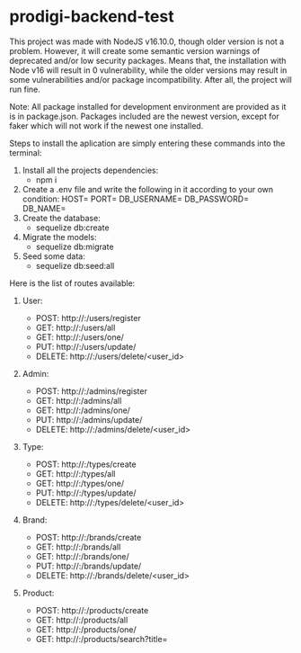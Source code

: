 # prodigi-backend-test

This project was made with NodeJS v16.10.0, though older version is not a problem.
However, it will create some semantic version warnings of deprecated and/or
low security packages. Means that, the installation with Node v16 will 
result in 0 vulnerability, while the older versions may result in some 
vulnerabilities and/or package incompatibility. After all, the project will run fine.

Note: 
All package installed for development environment are provided as it is in 
package.json. Packages included are the newest version, except for faker 
which will not work if the newest one installed.

Steps to install the aplication are simply entering these commands into the terminal:
1. Install all the projects dependencies: 
    - npm i
2. Create a .env file and write the following in it according to your own condition:
    HOST=<local host>
    PORT=<local port>
    DB_USERNAME=<local database username>
    DB_PASSWORD=<local database password>
    DB_NAME=<database name>
2. Create the database: 
    - sequelize db:create
3. Migrate the models: 
    - sequelize db:migrate
4. Seed some data: 
    - sequelize db:seed:all 

Here is the list of routes available: 
1. User:
    - POST: http://<host>:<port>/users/register
    - GET: http://<host>:<port>/users/all
    - GET: http://<host>:<port>/users/one/<id>
    - PUT: http://<host>:<port>/users/update/<id>
    - DELETE: http://<host>:<port>/users/delete/<user_id>

2. Admin:
    - POST: http://<host>:<port>/admins/register
    - GET: http://<host>:<port>/admins/all
    - GET: http://<host>:<port>/admins/one/<id>
    - PUT: http://<host>:<port>/admins/update/<id>
    - DELETE: http://<host>:<port>/admins/delete/<user_id>

3. Type:
    - POST: http://<host>:<port>/types/create
    - GET: http://<host>:<port>/types/all
    - GET: http://<host>:<port>/types/one/<id>
    - PUT: http://<host>:<port>/types/update/<id>
    - DELETE: http://<host>:<port>/types/delete/<user_id>

4. Brand:
    - POST: http://<host>:<port>/brands/create
    - GET: http://<host>:<port>/brands/all
    - GET: http://<host>:<port>/brands/one/<id>
    - PUT: http://<host>:<port>/brands/update/<id>
    - DELETE: http://<host>:<port>/brands/delete/<user_id>

5. Product:
    - POST: http://<host>:<port>/products/create
    - GET: http://<host>:<port>/products/all
    - GET: http://<host>:<port>/products/one/<id>
    - GET: http://<host>:<port>/products/search?title=<title> 
                            or 
    http://<host>:<port>/products/search?brand=<brand> 
                            or 
    http://<host>:<port>/products/search?type=<type> 
                            or
    http://<host>:<port>/products/search?price=<price> 
                            or 
    http://<host>:<port>/products/search?discount=<discount> 
    - PUT: http://<host>:<port>/products/update/<id>
    - DELETE: http://<host>:<port>/products/delete/<user_id>

6. Transaction:
    - POST: http://<host>:<port>/transactions/create
    - GET : http://<host>:<port>/transactions/one
    - ALL: http://<host>:<port>/transactions/all